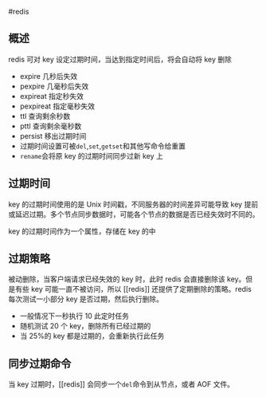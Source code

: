 #redis

## 概述

redis 可对 key 设定过期时间，当达到指定时间后，将会自动将 key 删除

- expire 几秒后失效
- pexpire 几毫秒后失效
- expireat 指定秒失效
- pexpireat 指定毫秒失效
- ttl 查询剩余秒数
- pttl 查询剩余毫秒数
- persist 移出过期时间
- 过期时间设置可被`del`,`set`,`getset`和其他写命令给重置
- `rename`会将原 key 的过期时间同步过新 key 上

## 过期时间

key 的过期时间使用的是 Unix 时间戳，不同服务器的时间差异可能导致 key 提前或延迟过期。多个节点同步数据时，可能各个节点的数据是否已经失效时不同的。

key 的过期时间作为一个属性，存储在 key 的中

## 过期策略

被动删除，当客户端请求已经失效的 key 时，此时 redis 会直接删除该 key。但是有些 key 可能一直不被访问，所以 [[redis]] 还提供了定期删除的策略。redis 每次测试一小部分 key 是否过期，然后执行删除。

- 一般情况下一秒执行 10 此定时任务
- 随机测试 20 个 key，删除所有已经过期的
- 当 25%的 key 都是过期的，会重新执行此任务

## 同步过期命令

当 key 过期时，[[redis]] 会同步一个`del`命令到从节点，或者 AOF 文件。
